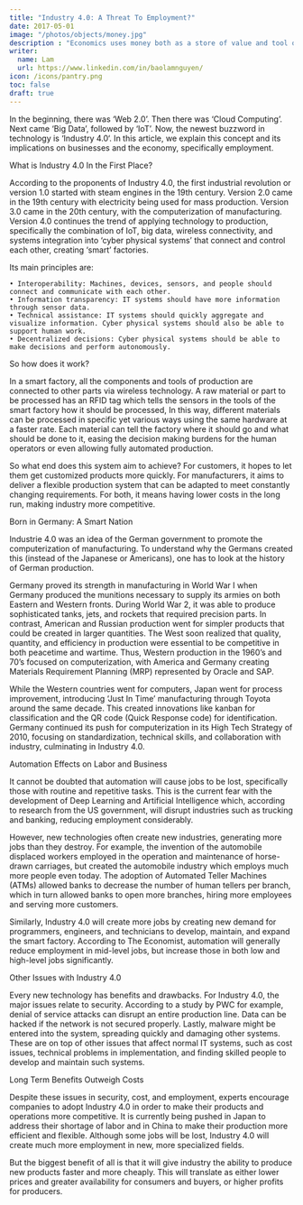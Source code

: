 ```yaml
---
title: "Industry 4.0: A Threat To Employment?"
date: 2017-05-01
image: "/photos/objects/money.jpg"
description : "Economics uses money both as a store of value and tool of trade. Supereconomics uses three tools--money, points, and barter"
writer:
  name: Lam
  url: https://www.linkedin.com/in/baolamnguyen/
icon: /icons/pantry.png
toc: false
draft: true
---
```



In the beginning, there was ‘Web 2.0’. Then there was ‘Cloud Computing’. Next came ‘Big Data’, followed by ‘IoT’. Now, the newest buzzword in technology is ‘Industry 4.0‘. In this article, we explain this concept and its implications on businesses and the economy, specifically employment.

What is Industry 4.0 In the First Place?

According to the proponents of Industry 4.0, the first industrial revolution or version 1.0 started with steam engines in the 19th century. Version 2.0 came in the 19th century with electricity being used for mass production. Version 3.0 came in the 20th century, with the  computerization of manufacturing. Version 4.0 continues the trend of applying technology to production, specifically the combination of IoT, big data, wireless connectivity, and systems integration into ‘cyber physical systems’ that connect and control each other, creating ‘smart’ factories.

Its main principles are:

    • Interoperability: Machines, devices, sensors, and people should connect and communicate with each other.
    • Information transparency: IT systems should have more information through sensor data.
    • Technical assistance: IT systems should quickly aggregate and visualize information. Cyber physical systems should also be able to support human work.
    • Decentralized decisions: Cyber physical systems should be able to make decisions and perform autonomously.


So how does it work? 

In a smart factory, all the components and tools of production are connected to other parts via wireless technology. A raw material or part to be processed has an RFID tag which tells the sensors in the tools of the smart factory how it should be processed, In this way, different materials can be processed in specific yet various ways using the same hardware at a faster rate. Each material can tell the factory where it should go and what should be done to it, easing the decision making burdens for the human operators or even allowing fully automated production.

So what end does this system aim to achieve? For customers, it hopes to let them get customized products more quickly. For manufacturers, it aims to deliver a flexible production system that can be adapted to meet constantly changing requirements. For both, it means having lower costs in the long run, making industry more competitive.

Born in Germany: A Smart Nation

Industrie 4.0 was an idea of the German government to promote the computerization of manufacturing. To understand why the Germans created this (instead of the Japanese or Americans), one has to look at the history of German production.

Germany proved its strength in manufacturing in World War I when Germany produced the munitions necessary to supply its armies on both Eastern and Western fronts. During World War 2, it was able to produce sophisticated tanks, jets, and rockets that required precision parts. In contrast, American and Russian production went for simpler products that could be created in larger quantities. The West soon realized that quality, quantity, and efficiency in production were essential to be competitive in both peacetime and wartime. Thus, Western production in the 1960’s and 70’s focused on computerization, with America and Germany creating Materials Requirement Planning (MRP) represented by Oracle and SAP. 

While the Western countries went for computers, Japan went for process improvement, introducing ‘Just In Time’ manufacturing through Toyota around the same decade. This created innovations like kanban for classification and the QR code (Quick Response code) for identification. Germany continued its push for computerization in its High Tech Strategy of 2010, focusing on standardization, technical skills, and collaboration with industry, culminating in Industry 4.0. 

Automation Effects on Labor and Business

It cannot be doubted that automation will cause jobs to be lost, specifically those with  routine and repetitive tasks. This is the current fear with the development of Deep Learning and Artificial Intelligence which, according to research from the US government, will disrupt industries such as trucking and banking, reducing employment considerably. 

However, new technologies often create new industries, generating more jobs than they destroy. For example, the invention of the automobile displaced workers employed in the operation and maintenance of horse-drawn carriages, but created the automobile industry which employs much more people even today. The adoption of Automated Teller Machines (ATMs) allowed banks to decrease the number of human tellers per branch, which in turn allowed banks to open more branches, hiring more employees and serving more customers.

Similarly, Industry 4.0 will create more jobs by creating new demand for programmers, engineers, and technicians to develop, maintain, and expand the smart factory. According to The Economist, automation will generally reduce employment in mid-level jobs, but increase those in both low and high-level jobs significantly. 

Other Issues with Industry 4.0

Every new technology has benefits and drawbacks. For Industry 4.0, the major issues relate to security. According to a study by PWC for example, denial of service attacks can disrupt an entire production line. Data can be hacked if the network is not secured properly. Lastly, malware might be entered into the system, spreading quickly and damaging other systems. These are on top of other issues that affect normal IT systems, such as cost issues, technical problems in implementation, and finding skilled people to develop and maintain such systems. 

Long Term Benefits Outweigh Costs

Despite these issues in security, cost, and employment, experts encourage companies to adopt Industry 4.0 in order to make their products and operations more competitive. It is currently being pushed in Japan to address their shortage of labor and in China to make their production more efficient and flexible. Although some jobs will be lost, Industry 4.0 will create much more employment in new, more specialized fields. 

But the biggest benefit of all is that it will give industry the ability to produce new products faster and more cheaply. This will translate as either lower prices and greater availability for consumers and buyers, or higher profits for producers.